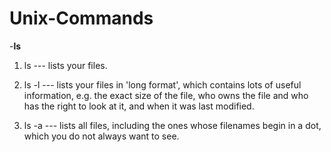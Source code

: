 # Unix-Commands

-**ls**
1. ls --- lists your files.

2. ls -l --- lists your files in 'long format', which contains lots of useful information, e.g. the exact size of the file, who owns the file and who has the right to look at it, and when it was last modified.

3. ls -a --- lists all files, including the ones whose filenames begin in a dot, which you do not always want to see. 
